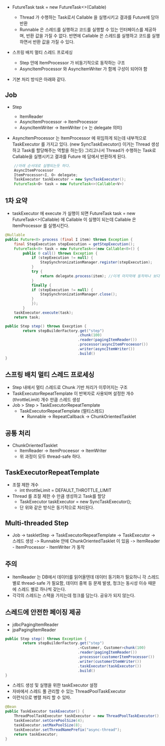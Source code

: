 - FutureTask<O> task = new FutureTask<>(Callable<V>)
    - Thread 가 수행하는 Task로서 Callable 을 실행시키고 결과를 Future<V>에 담아 반환
    - Runnable 은 스레드를 실행하고 코드를 실행할 수 있는 인터페이스를 제공하며, 반환 값을 가질 수 없다. 반면에 Callable 은 스레드를 실행하고 코드를 실행하면서 반환 값을 가질 수 있다. 

- 스프링 배치 멀티 스레드 프로세싱
    - Step 안에 ItemProcessor 가 비동기적으로 동작하는 구조 
    - AsyncItemProcessor 와 AsyncItemWriter 가 함께 구성이 되어야 함

- 기본 처리 방식은 아래와 같다. 

## Job
- Step
    - ItemReader
    - AsyncItemProcessor -> ItemProcessor
    - AsyncItemWriter -> ItemWriter 
(-> 는 delegate 의미)

- AsyncItemProcessor 는 ItemProcessor 에 위임하게 되는데 내부적으로 TaskExecutor 를 가지고 있다. (new SyncTaskExecutor() 이거는 Thread 생성하고 Task를 할당해주는 역할을 하는듯) 그리고나서 Thread가 수행하는 Task로 Callable을 실행시키고 결과를 Future<V> 에 담에서 반환하게 된다. 

```java
    //아래 순서대로 실행되는듯 하다. 
    AsyncItemProcessor
    ItemProcessor<I, O> delegate;
    TaskExecutor taskExecutor = new SyncTaskExecutor(); 
    FutureTask<O> task = new FutureTask<>(Callable<V>)
```

## 1차 요약
- taskExecutor 에 execute 가 실행이 되면 FutureTask<O> task = new FutureTask<>(Callable<V>) 에 Callable 이 실행이 되는데 Callable 은 ItemProcessor 를 실행시킨다. 

```java
@Nullable
public Future<0> process (final I item) throws Exception {
    final StepExecution stepExecution = getStepExecution(); 
    FutureTask<0> task = new FutureTask<>(new Callable<0>() { 
        public 0 call() throws Exception {
            if (stepExecution != null) {
                StepSynchronizationManager.register(stepExecution);
            }
            try {
                return delegate.process(item); //이게 마지막에 동작하나 보다. 
            }
            finally {
            if (stepExecution != null) {
                StepSynchronizationManager.close();
            }
            });
        }
    taskExecutor.execute(task);
    return task;
```

```java
public Step step() throws Execption {
        return stepBuilderFactory.get("step")
                                 .chunk(100)
                                 .reader(pagingItemReader())
                                 .processor(asyncItemProceesor())
                                 .writer(asyncItemWriter())
                                 .build()
}
```

## 스프링 배치 멀티 스레드 프로세싱
- Step 내에서 멀티 스레드로 Chunk 기반 처리가 이루어지는 구조 
- TaskExecutorRepeatTemplate 이 반복자로 사용되며 설정한 개수(throttleLimit) 개수 만큼 스레드 생성
- Job > Step > TaskExecutorRepeatTemplate 
    - TaskExecutorRepeatTemplate (멀티스레드)
        - Runnable -> RepeatCallback -> ChunkOrientedTasklet 
    

## 공통 처리
- ChunkOrientedTasklet 
    - ItemReader -> ItemProceesor -> ItemWriter
    - 위 과정이 모두 thread-safe 하다.  

## TaskExecutorRepeatTemplate
- 조절 제한 개수
    - int throttleLimit = DEFAULT_THROTTLE_LIMIT 
- Thread 를 조절 제한 수 만큼 생성하고 Task를 할당
    - TaskExecutor taskExecutor = new SyncTaskExecutor(); 
    - 단 위와 같은 방식은 동기적으로 처리된다. 

## Multi-threaded Step
- Job -> taskletStep -> TaskExecutorRepeatTemplate -> TaskExecutor -> 스레드 생성 -> Runnable 안에 ChunkOrientedTasklet 이 있음 -> ItemReader - ItemProcessor - ItemWriter 가 동작

## 주의
- ItemReader 는 DB에서 데이터를 읽어올텐데 데이터 동기화가 필요하니 각 스레드 별로 thread-safe 가 필요함, 데이터 중복 등 문제 발생, 청크는 동시성 이슈 때문에 스레드 별로 하나씩 갖는다. 
- 각각의 스레드는 스택을 가지는데 청크를 담는다. 공유가 되지 않는다. 

## 스레드에 안전한 페이징 제공
- jdbcPagingItemReader
- jpaPagingItemReader
```java
public Step step() throws Exception {
        return stepBuilderFactory.get("step")
                                 .<Customer, Customer>chunk(100)
                                 .reader(pagingItemReader())
                                 .processor(customerItemProcessor())
                                 .writer(customerItemWriter())
                                 .taskExecutor(taskExecutor())
                                 .build()
}
```
- 스레드 생성 및 실행을 위한 taskExecutor 설정
- 자바에서 스레드 풀 관리할 수 있는 ThreadPoolTaskExecutor 
- 이런식으로 병렬 처리 할 수 있따.
```java
@Bean
public TaskExecutor taskExecutor() {
    ThreadPoolTaskExecutor taskExecutor = new ThreadPoolTaskExecutor();
    taskExecutor.setCorePoolSize(4);
    taskExecutor.setMaxPoolSize(8);
    taskExecutor.setThreadNamePrefix("async-thread");
    return taskExecutor;
}
```